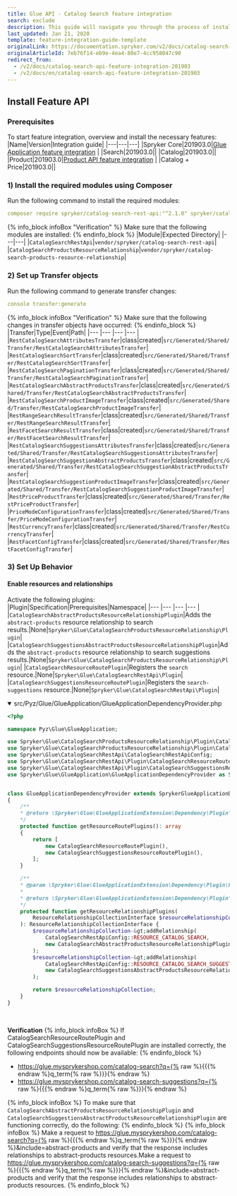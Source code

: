 ```yaml
---
title: Glue API - Catalog Search feature integration
search: exclude
description: This guide will navigate you through the process of installing and configuring the Search API feature in Spryker OS.
last_updated: Jan 21, 2020
template: feature-integration-guide-template
originalLink: https://documentation.spryker.com/v2/docs/catalog-search-api-feature-integration-201903
originalArticleId: 7eb76f14-eb9e-4ea4-80e7-4cc958047c90
redirect_from:
  - /v2/docs/catalog-search-api-feature-integration-201903
  - /v2/docs/en/catalog-search-api-feature-integration-201903
---
```


## Install Feature API
### Prerequisites
To start feature integration, overview and install the necessary features:
|Name|Version|Integration guide|
|---|---|---|
|Spryker Core|201903.0|[Glue Application feature integration](/docs/scos/dev/feature-integration-guides/{{page.version}}/glue-api/glue-api-glue-application-feature-integration.html) |
|Search|201903.0||
|Catalog|201903.0||
|Product|201903.0|[Product API feature integration](/docs/scos/dev/feature-integration-guides/{{page.version}}/glue-api/product-api-feature-integration.html) |
|Catalog + Price|201903.0||

### 1) Install the required modules using Composer
Run the following command to install the required modules:

```yaml
composer require spryker/catalog-search-rest-api:"^2.1.0" spryker/catalog-search-products-resource-relationship:"^1.1.0" --update-with-dependencies
```
{% info_block infoBox "Verification" %}
Make sure that the following modules are installed:
{% endinfo_block %}
|Module|Expected Directory|
|---|---|
|`CatalogSearchRestApi`|`vendor/spryker/catalog-search-rest-api`|
|`CatalogSearchProductsResourceRelationship`|`vendor/spryker/catalog-search-products-resource-relationship`|

### 2) Set up Transfer objects
Run the following command to generate transfer changes:
```yaml
console transfer:generate
```
{% info_block infoBox "Verification" %}
Make sure that the following changes in transfer objects have occurred:
{% endinfo_block %}
|Transfer|Type|Event|Path|
|--- |--- |--- |--- |
|`RestCatalogSearchAttributesTransfer`|class|created|`src/Generated/Shared/Transfer/RestCatalogSearchAttributesTransfer`|
|`RestCatalogSearchSortTransfer`|class|created|`src/Generated/Shared/Transfer/RestCatalogSearchSortTransfer`|
|`RestCatalogSearchPaginationTransfer`|class|created|`src/Generated/Shared/Transfer/RestCatalogSearchPaginationTransfer`|
|`RestCatalogSearchAbstractProductsTransfer`|class|created|`src/Generated/Shared/Transfer/RestCatalogSearchAbstractProductsTransfer`|
|`RestCatalogSearchProductImageTransfer`|class|created|`src/Generated/Shared/Transfer/RestCatalogSearchProductImageTransfer`|
|`RestRangeSearchResultTransfer`|class|created|`src/Generated/Shared/Transfer/RestRangeSearchResultTransfer`|
|`RestFacetSearchResultTransfer`|class|created|`src/Generated/Shared/Transfer/RestFacetSearchResultTransfer`|
|`RestCatalogSearchSuggestionsAttributesTransfer`|class|created|`src/Generated/Shared/Transfer/RestCatalogSearchSuggestionsAttributesTransfer`|
|`RestCatalogSearchSuggestionAbstractProductsTransfer`|class|created|`src/Generated/Shared/Transfer/RestCatalogSearchSuggestionAbstractProductsTransfer`|
|`RestCatalogSearchSuggestionProductImageTransfer`|class|created|`src/Generated/Shared/Transfer/RestCatalogSearchSuggestionProductImageTransfer`|
|`RestPriceProductTransfer`|class|created|`src/Generated/Shared/Transfer/RestPriceProductTransfer`|
|`PriceModeConfigurationTransfer`|class|created|`src/Generated/Shared/Transfer/PriceModeConfigurationTransfer`|
|`RestCurrencyTransfer`|class|created|`src/Generated/Shared/Transfer/RestCurrencyTransfer`|
|`RestFacetConfigTransfer`|class|created|`src/Generated/Shared/Transfer/RestFacetConfigTransfer`|

### 3) Set Up Behavior
#### Enable resources and relationships
Activate the following plugins:
|Plugin|Specification|Prerequisites|Namespace|
|--- |--- |--- |--- |
|`CatalogSearchAbstractProductsResourceRelationshipPlugin`|Adds the `abstract-products` resource relationship to search results.|None|`Spryker\Glue\CatalogSearchProductsResourceRelationship\Plugin`|
|`CatalogSearchSuggestionsAbstractProductsResourceRelationshipPlugin`|Adds the `abstract-products` resource relationship to search suggestions results.|None|`Spryker\Glue\CatalogSearchProductsResourceRelationship\Plugin`|
|`CatalogSearchResourceRoutePlugin`|Registers the `search` resource.|None|`Spryker\Glue\CatalogSearchRestApi\Plugin`|
|`CatalogSearchSuggestionsResourceRoutePlugin`|Registers the `search-suggestions` resource.|None|`Spryker\Glue\CatalogSearchRestApi\Plugin`|
<details open>
<summary markdown='span'>src/Pyz/Glue/GlueApplication/GlueApplicationDependencyProvider.php</summary>

```php
<?php

namespace Pyz\Glue\GlueApplication;

use Spryker\Glue\CatalogSearchProductsResourceRelationship\Plugin\CatalogSearchAbstractProductsResourceRelationshipPlugin;
use Spryker\Glue\CatalogSearchProductsResourceRelationship\Plugin\CatalogSearchSuggestionsAbstractProductsResourceRelationshipPlugin;
use Spryker\Glue\CatalogSearchRestApi\CatalogSearchRestApiConfig;
use Spryker\Glue\CatalogSearchRestApi\Plugin\CatalogSearchResourceRoutePlugin;
use Spryker\Glue\CatalogSearchRestApi\Plugin\CatalogSearchSuggestionsResourceRoutePlugin;
use Spryker\Glue\GlueApplication\GlueApplicationDependencyProvider as SprykerGlueApplicationDependencyProvider;


class GlueApplicationDependencyProvider extends SprykerGlueApplicationDependencyProvider
{
    /**
    * @return \Spryker\Glue\GlueApplicationExtension\Dependency\Plugin\ResourceRoutePluginInterface[]
    */
    protected function getResourceRoutePlugins(): array
    {       
        return [
            new CatalogSearchResourceRoutePlugin(),
            new CatalogSearchSuggestionsResourceRoutePlugin(),
        ];
    }

    /**
    * @param \Spryker\Glue\GlueApplicationExtension\Dependency\Plugin\ResourceRelationshipCollectionInterface $resourceRelationshipCollection
    *
    * @return \Spryker\Glue\GlueApplicationExtension\Dependency\Plugin\ResourceRelationshipCollectionInterface
    */
    protected function getResourceRelationshipPlugins(
        ResourceRelationshipCollectionInterface $resourceRelationshipCollection
    ): ResourceRelationshipCollectionInterface {
        $resourceRelationshipCollection-&gt;addRelationship(
            CatalogSearchRestApiConfig::RESOURCE_CATALOG_SEARCH,
            new CatalogSearchAbstractProductsResourceRelationshipPlugin()
        );
        $resourceRelationshipCollection-&gt;addRelationship(
            CatalogSearchRestApiConfig::RESOURCE_CATALOG_SEARCH_SUGGESTIONS,
            new CatalogSearchSuggestionsAbstractProductsResourceRelationshipPlugin()
        );

        return $resourceRelationshipCollection;
    }
}
```
<br>
</details>

**Verification**
{% info_block infoBox %}
If CatalogSearchResourceRoutePlugin and CatalogSearchSuggestionsResourceRoutePlugin are installed correctly, the following endpoints should now be available:
{% endinfo_block %}

* https://glue.mysprykershop.com/catalog-search?q={% raw %}{{{% endraw %}q_term{% raw %}}}{% endraw %}
* https://glue.mysprykershop.com/catalog-search-suggestions?q={% raw %}{{{% endraw %}q_term{% raw %}}}{% endraw %}

{% info_block infoBox %}
To make sure that `CatalogSearchAbstractProductsResourceRelationshipPlugin` and `CatalogSearchSuggestionsAbstractProductsResourceRelationshipPlugin` are functioning correctly, do the following:
{% endinfo_block %}
{% info_block infoBox %}
Make a request to https://glue.mysprykershop.com/catalog-search?q={% raw %}{{{% endraw %}q_term{% raw %}}}{% endraw %}&amp;include=abstract-products and verify that the response includes relationships to abstract-products resources.Make a request to https://glue.mysprykershop.com/catalog-search-suggestions?q={% raw %}{{{% endraw %}q_term{% raw %}}}{% endraw %}&amp;include=abstract-products and verify that the response includes relationships to abstract-products resources.
{% endinfo_block %}

